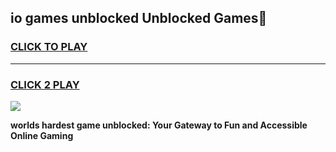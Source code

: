 
## io games unblocked Unblocked Games👋
<h3>
<a href="https://premium.freeplayer.one?title=io_games_unblocked&ref=16F">CLICK TO PLAY</a></h3>
<hr>

<h3>
<a href="https://premium.freeplayer.one?title=io_games_unblocked&ref=16F">CLICK 2 PLAY</a>
  
</h3>

<a href="https://premium.freeplayer.one?title=io_games_unblocked&ref=16F/"><img src="https://clearcache.store/games.png"></a>


**worlds hardest game unblocked: Your Gateway to Fun and Accessible Online Gaming**
